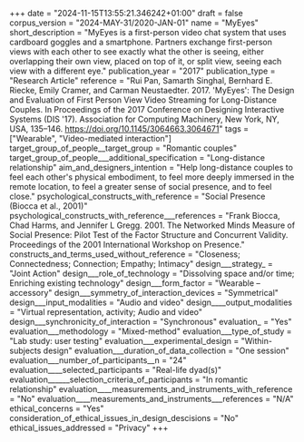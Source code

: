 +++
date = "2024-11-15T13:55:21.346242+01:00"
draft = false
corpus_version = "2024-MAY-31/2020-JAN-01"
name = "MyEyes"
short_description = "MyEyes is a first-person video chat system that uses cardboard goggles and a smartphone. Partners exchange first-person views with each other to see exactly what the other is seeing, either overlapping their own view, placed on top of it, or split view, seeing each view with a different eye."
publication_year = "2017"
publication_type = "Research Article"
reference = "Rui Pan, Samarth Singhal, Bernhard E. Riecke, Emily Cramer, and Carman Neustaedter. 2017. 'MyEyes': The Design and Evaluation of First Person View Video Streaming for Long-Distance Couples. In Proceedings of the 2017 Conference on Designing Interactive Systems (DIS '17). Association for Computing Machinery, New York, NY, USA, 135–146. https://doi.org/10.1145/3064663.3064671"
tags = ["Wearable", "Video-mediated interaction"]
target_group_of_people__target_group = "Romantic couples"
target_group_of_people___additional_specification = "Long-distance relationship"
aim_and_designers_intention = "Help long-distance couples to feel each other's physical embodiment, to feel more deeply immersed in the remote location, to feel a greater sense of social presence, and to feel close."
psychological_constructs_with_reference = "Social Presence (Biocca et al., 2001)"
psychological_constructs_with_reference___references = "Frank Biocca, Chad Harms, and Jennifer L Gregg. 2001. The Networked Minds Measure of Social Presence: Pilot Test of the Factor Structure and Concurrent Validity. Proceedings of the 2001 International Workshop on Presence."
constructs_and_terms_used_without_reference = "Closeness; Connectedness; Connection; Empathy; Intimacy"
design___strategy_ = "Joint Action"
design___role_of_technology = "Dissolving space and/or time; Enriching existing technology"
design___form_factor = "Wearable – accessory"
design___symmetry_of_interaction_devices = "Symmetrical"
design___input_modalities = "Audio and video"
design____output_modalities = "Virtual representation, activity; Audio and video"
design___synchronicity_of_interaction = "Synchronous"
evaluation_ = "Yes"
evaluation___methodology = "Mixed-method"
evaluation___type_of_study = "Lab study: user testing"
evaluation___experimental_design = "Within-subjects design"
evaluation___duration_of_data_collection = "One session"
evaluation___number_of_participants__n = "24"
evaluation____selected_participants = "Real-life dyad(s)"
evaluation______selection_criteria_of_participants = "In romantic relationship"
evaluation____measurements_and_instruments_with_reference = "No"
evaluation____measurements_and_instruments___references = "N/A"
ethical_concerns = "Yes"
consideration_of_ethical_issues_in_design_descisions = "No"
ethical_issues_addressed = "Privacy"
+++
